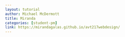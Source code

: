 ```yaml
---
layout: tutorial
author: Michael McDermott
title: Miranda
categories: [student-pm]
link: https://mirandagalas.github.io/avt217webdesign/
---
```

